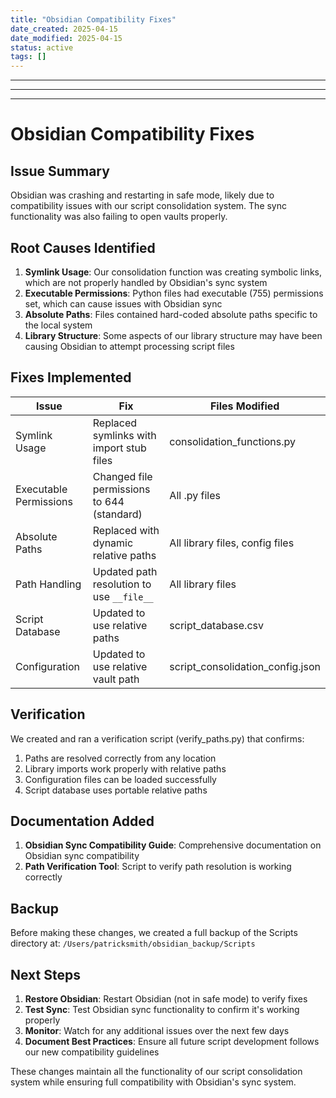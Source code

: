 ```yaml
---
title: "Obsidian Compatibility Fixes"
date_created: 2025-04-15
date_modified: 2025-04-15
status: active
tags: []
---
```


---

---

---

# Obsidian Compatibility Fixes

## Issue Summary

Obsidian was crashing and restarting in safe mode, likely due to compatibility issues with our script consolidation system. The sync functionality was also failing to open vaults properly.

## Root Causes Identified

1. **Symlink Usage**: Our consolidation function was creating symbolic links, which are not properly handled by Obsidian's sync system
2. **Executable Permissions**: Python files had executable (755) permissions set, which can cause issues with Obsidian sync
3. **Absolute Paths**: Files contained hard-coded absolute paths specific to the local system
4. **Library Structure**: Some aspects of our library structure may have been causing Obsidian to attempt processing script files

## Fixes Implemented

| Issue | Fix | Files Modified |
|-------|-----|----------------|
| Symlink Usage | Replaced symlinks with import stub files | consolidation_functions.py |
| Executable Permissions | Changed file permissions to 644 (standard) | All .py files |
| Absolute Paths | Replaced with dynamic relative paths | All library files, config files |
| Path Handling | Updated path resolution to use `__file__` | All library files |
| Script Database | Updated to use relative paths | script_database.csv |
| Configuration | Updated to use relative vault path | script_consolidation_config.json |

## Verification

We created and ran a verification script (verify_paths.py) that confirms:

1. Paths are resolved correctly from any location
2. Library imports work properly with relative paths
3. Configuration files can be loaded successfully
4. Script database uses portable relative paths

## Documentation Added

1. **Obsidian Sync Compatibility Guide**: Comprehensive documentation on Obsidian sync compatibility
2. **Path Verification Tool**: Script to verify path resolution is working correctly

## Backup

Before making these changes, we created a full backup of the Scripts directory at:
`/Users/patricksmith/obsidian_backup/Scripts`

## Next Steps

1. **Restore Obsidian**: Restart Obsidian (not in safe mode) to verify fixes
2. **Test Sync**: Test Obsidian sync functionality to confirm it's working properly
3. **Monitor**: Watch for any additional issues over the next few days
4. **Document Best Practices**: Ensure all future script development follows our new compatibility guidelines

These changes maintain all the functionality of our script consolidation system while ensuring full compatibility with Obsidian's sync system.
